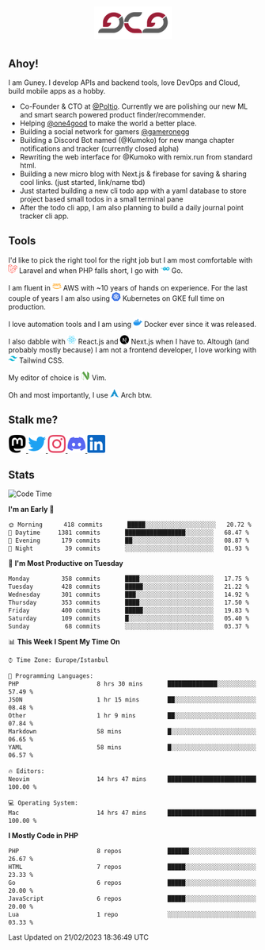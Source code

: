 <h1 align="center">
  <img src="https://raw.githubusercontent.com/gcg/gcg/master/gcg.png" alt="Guney Can Gokoglu" />
</h1>

## Ahoy!

I am Guney. I develop APIs and backend tools, love DevOps and Cloud, build mobile apps as a hobby.

-   Co-Founder & CTO at [@Poltio](https://www.poltio.com). Currently we are polishing our new ML and smart search powered product finder/recommender.
-   Helping [@one4good](https://one4good.com) to make the world a better place.
-   Building a social network for gamers [@gameronegg](https://g1.gg)
-   Building a Discord Bot named (@Kumoko) for new manga chapter notifications and tracker (currently closed alpha)
-   Rewriting the web interface for @Kumoko with remix.run from standard html.
-   Building a new micro blog with Next.js & firebase for saving & sharing cool links. (just started, link/name tbd)
-   Just started building a new cli todo app with a yaml database to store project based small todos in a small terminal pane
-   After the todo cli app, I am also planning to build a daily journal point tracker cli app.

## Tools

I'd like to pick the right tool for the right job but I am most comfortable with <img src="https://raw.githubusercontent.com/gcg/gcg/master/assets/laravel.svg" alt="Laravel PHP" width="18" height="18" /> Laravel and when PHP falls short, I go with <img src="https://raw.githubusercontent.com/gcg/gcg/master/assets/go.svg" alt="Go" width="18" height="18" /> Go.

I am fluent in <img src="https://raw.githubusercontent.com/gcg/gcg/master/assets/amazonaws.svg" alt="AWS" width="18" height="18" /> AWS with ~10 years of hands on experience. For the last couple of years I am also using <img src="https://raw.githubusercontent.com/gcg/gcg/master/assets/kubernetes.svg" alt="GKE" height="18" width="18" /> Kubernetes on GKE full time on production.

I love automation tools and I am using <img src="https://raw.githubusercontent.com/gcg/gcg/master/assets/docker.svg" alt="Docker" width="18" height="18" /> Docker ever since it was released.

I also dabble with <img src="https://raw.githubusercontent.com/gcg/gcg/master/assets/react.svg" alt="React.js" width="18" height="18" /> React.js and <img src="https://raw.githubusercontent.com/gcg/gcg/master/assets/nextdotjs.svg" alt="Next.js" width="18" height="18" /> Next.js when I have to.
Altough (and probably mostly because) I am not a frontend developer, I love working with <img src="https://raw.githubusercontent.com/gcg/gcg/master/assets/tailwindcss.svg" alt="Tailwind CSS" width="18" height="18" /> Tailwind CSS.

My editor of choice is <img src="https://raw.githubusercontent.com/gcg/gcg/master/assets/neovim.svg" alt="NeoVim" width="18" height="18" /> Vim.

Oh and most importantly, I use <img src="https://raw.githubusercontent.com/gcg/gcg/master/assets/archlinux.svg" alt="Arch Linux" width="18" height="18" /> Arch btw.

## Stalk me?

<a href="https://vivy.dev/@gcg" rel="nofollow me" target="_blank" >
    <img src="https://raw.githubusercontent.com/gcg/gcg/master/assets/mastodon.svg" width="36" height="36" alt="@gcg" />
</a>

<a href="https://twitter.com/gcg" target="_blank" >
    <img src="https://raw.githubusercontent.com/gcg/gcg/master/assets/twitter.svg" width="36" height="36" alt="@gcg" />
</a>

<a href="https://instagram.com/gcg" target="_blank">
    <img src="https://raw.githubusercontent.com/gcg/gcg/master/assets/instagram.svg" alt="@gcg" width="36" height="36" />
</a>

<a href="https://discord.gg/SMcJHkX4r7" target="_blank">
    <img src="https://raw.githubusercontent.com/gcg/gcg/master/assets/discord.svg" alt="gcg#3057" width="36" height="36" />
</a>

<a href="https://www.linkedin.com/in/guneycan/" target="_blank">
    <img src="https://raw.githubusercontent.com/gcg/gcg/master/assets/linkedin.svg" alt="LinkedIn" width="36" height="36" />
</a>

## Stats

<!--START_SECTION:waka-->
![Code Time](http://img.shields.io/badge/Code%20Time-1%2C538%20hrs%2039%20mins-blue)

**I'm an Early 🐤** 

```text
🌞 Morning      418 commits       █████░░░░░░░░░░░░░░░░░░░░   20.72 % 
🌆 Daytime     1381 commits       █████████████████░░░░░░░░   68.47 % 
🌃 Evening      179 commits       ██░░░░░░░░░░░░░░░░░░░░░░░   08.87 % 
🌙 Night         39 commits       ░░░░░░░░░░░░░░░░░░░░░░░░░   01.93 % 

```
📅 **I'm Most Productive on Tuesday** 

```text
Monday         358 commits       ████░░░░░░░░░░░░░░░░░░░░░   17.75 % 
Tuesday        428 commits       █████░░░░░░░░░░░░░░░░░░░░   21.22 % 
Wednesday      301 commits       ███░░░░░░░░░░░░░░░░░░░░░░   14.92 % 
Thursday       353 commits       ████░░░░░░░░░░░░░░░░░░░░░   17.50 % 
Friday         400 commits       █████░░░░░░░░░░░░░░░░░░░░   19.83 % 
Saturday       109 commits       █░░░░░░░░░░░░░░░░░░░░░░░░   05.40 % 
Sunday          68 commits       ░░░░░░░░░░░░░░░░░░░░░░░░░   03.37 % 

```


📊 **This Week I Spent My Time On** 

```text
⌚︎ Time Zone: Europe/Istanbul

💬 Programming Languages: 
PHP                      8 hrs 30 mins       ██████████████░░░░░░░░░░░   57.49 % 
JSON                     1 hr 15 mins        ██░░░░░░░░░░░░░░░░░░░░░░░   08.48 % 
Other                    1 hr 9 mins         ██░░░░░░░░░░░░░░░░░░░░░░░   07.84 % 
Markdown                 58 mins             █░░░░░░░░░░░░░░░░░░░░░░░░   06.65 % 
YAML                     58 mins             █░░░░░░░░░░░░░░░░░░░░░░░░   06.57 % 

🔥 Editors: 
Neovim                   14 hrs 47 mins      █████████████████████████   100.00 % 

💻 Operating System: 
Mac                      14 hrs 47 mins      █████████████████████████   100.00 % 

```

**I Mostly Code in PHP** 

```text
PHP                      8 repos             ██████░░░░░░░░░░░░░░░░░░░   26.67 % 
HTML                     7 repos             █████░░░░░░░░░░░░░░░░░░░░   23.33 % 
Go                       6 repos             █████░░░░░░░░░░░░░░░░░░░░   20.00 % 
JavaScript               6 repos             █████░░░░░░░░░░░░░░░░░░░░   20.00 % 
Lua                      1 repo              ░░░░░░░░░░░░░░░░░░░░░░░░░   03.33 % 

```



 Last Updated on 21/02/2023 18:36:49 UTC
<!--END_SECTION:waka-->
